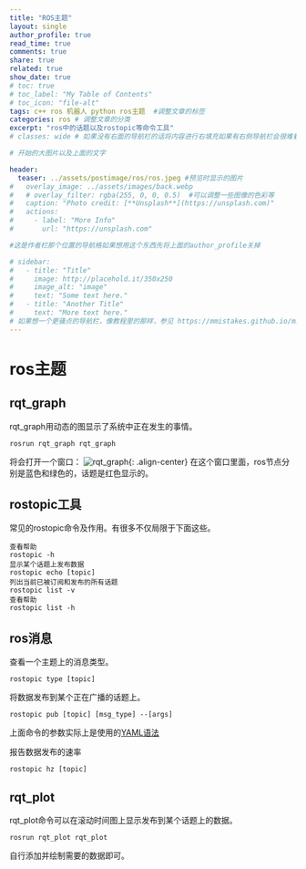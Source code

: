 ```yaml
---
title: "ROS主题"
layout: single
author_profile: true
read_time: true
comments: true
share: true
related: true
show_date: true
# toc: true
# toc_label: "My Table of Contents"
# toc_icon: "file-alt"
tags: c++ ros 机器人 python ros主题  #调整文章的标签
categories: ros # 调整文章的分类
excerpt: "ros中的话题以及rostopic等命令工具"
# classes: wide # 如果没有右面的导航栏的话将内容进行右填充如果有右侧导航栏会很难看

# 开始的大图片以及上面的文字

header:
  teaser: ../assets/postimage/ros/ros.jpeg #预览时显示的图片
#   overlay_image: ../assets/images/back.webp
#   # overlay_filter: rgba(255, 0, 0, 0.5)  #可以调整一些图像的色彩等
#   caption: "Photo credit: [**Unsplash**](https://unsplash.com)"
#   actions:
#     - label: "More Info"
#       url: "https://unsplash.com"

#这是作者栏那个位置的导航格如果想用这个东西先将上面的author_profile关掉

# sidebar: 
#   - title: "Title"
#     image: http://placehold.it/350x250
#     image_alt: "image"
#     text: "Some text here."
#   - title: "Another Title"
#     text: "More text here."
# 如果想一个更骚点的导航栏，像教程里的那样，参见 https://mmistakes.github.io/minimal-mistakes/docs/layouts/#custom-sidebar-navigation-menu
---
```


# ros主题

## rqt_graph

rqt_graph用动态的图显示了系统中正在发生的事情。

```shell
rosrun rqt_graph rqt_graph
```

将会打开一个窗口：
![rqt_graph]({{site/url}}/assets/postimage/ros/rqt_graph_turtle_key.png){: .align-center}
在这个窗口里面，ros节点分别是蓝色和绿色的，话题是红色显示的。

## rostopic工具

常见的rostopic命令及作用。有很多不仅局限于下面这些。

```shell
查看帮助
rostopic -h
显示某个话题上发布数据
rostopic echo [topic]
列出当前已被订阅和发布的所有话题
rostopic list -v
查看帮助
rostopic list -h
```

## ros消息

查看一个主题上的消息类型。

```shell
rostopic type [topic]
```

将数据发布到某个正在广播的话题上。

```shell
rostopic pub [topic] [msg_type] --[args]
```

上面命令的参数实际上是使用的[YAML语法](http://wiki.ros.org/ROS/YAMLCommandLine)

报告数据发布的速率

```shell
rostopic hz [topic]
```

## rqt_plot

rqt_plot命令可以在滚动时间图上显示发布到某个话题上的数据。

```shell
rosrun rqt_plot rqt_plot
```

自行添加并绘制需要的数据即可。